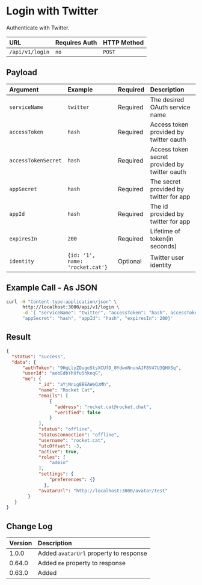 # Login with Twitter

Authenticate with Twitter.

| URL             | Requires Auth | HTTP Method |
| :-------------- | :------------ | :---------- |
| `/api/v1/login` | `no`          | `POST`      |

## Payload

| Argument            | Example                         | Required | Description                                   |
| :------------------ | :------------------------------ | :------- | :-------------------------------------------- |
| `serviceName`       | `twitter`                       | Required | The desired OAuth service name                |
| `accessToken`       | `hash`                          | Required | Access token provided by twitter oauth        |
| `accessTokenSecret` | `hash`                          | Required | Access token secret provided by twitter oauth |
| `appSecret`         | `hash`                          | Required | The secret provided by twitter for app        |
| `appId`             | `hash`                          | Required | The id provided by twitter for app            |
| `expiresIn`         | `200`                           | Required | Lifetime of token(in seconds)                 |
| `identity`          | `{id: '1', name: 'rocket.cat'}` | Optional | Twitter user identity                          |

## Example Call - As JSON

```bash
curl -H "Content-type:application/json" \
      http://localhost:3000/api/v1/login \
      -d '{ "serviceName": "twitter", "accessToken": "hash", accessTokenSecret: "hash",
      "appSecret": "hash", "appId": "hash", "expiresIn": 200}'
```

## Result

```json
{
  "status": "success",
  "data": {
      "authToken": "9HqLlyZOugoStsXCUfD_0YdwnNnunAJF8V47U3QHXSq",
      "userId": "aobEdbYhXfu5hkeqG",
      "me": {
            "_id": "aYjNnig8BEAWeQzMh",
            "name": "Rocket Cat",
            "emails": [
                {
                  "address": "rocket.cat@rocket.chat",
                  "verified": false
                }
            ],
            "status": "offline",
            "statusConnection": "offline",
            "username": "rocket.cat",
            "utcOffset": -3,
            "active": true,
            "roles": [
                "admin"
            ],
            "settings": {
                "preferences": {}
              },
            "avatarUrl": "http://localhost:3000/avatar/test"
        }
   }
}
```

## Change Log

| Version | Description |
| :--- | :--- |
| 1.0.0 | Added `avatarUrl` property to response |
| 0.64.0 | Added `me` property to response |
| 0.63.0 | Added |
